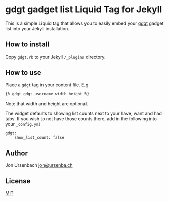 # gdgt gadget list Liquid Tag for Jekyll
This is a simple Liquid tag that allows you to easily embed your [gdgt](http://gdgt.com/) gadget list into your Jekyll installation.

## How to install
Copy `gdgt.rb` to your Jekyll `/_plugins` directory.

## How to use
Place a `gdgt` tag in your content file. E.g.

    {% gdgt gdgt_username width height %}

Note that width and height are optional.

The widget defaults to showing list counts next to your have, want and had tabs. If you wish to not have those counts there, add in the following into your `_config.yml`

    gdgt:
        show_list_count: false

## Author
Jon Ursenbach
jon@ursenba.ch

## License
[MIT](http://www.opensource.org/licenses/mit-license.php)
